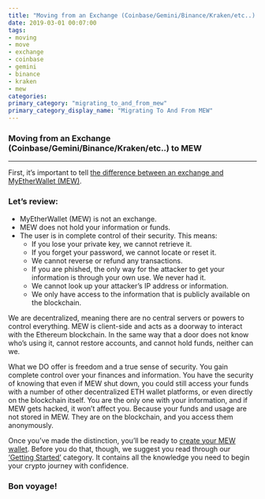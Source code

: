 ```yaml
---
title: "Moving from an Exchange (Coinbase/Gemini/Binance/Kraken/etc..) to MEW"
date: 2019-03-01 00:07:00
tags:
- moving
- move
- exchange
- coinbase
- gemini
- binance
- kraken
- mew
categories:
primary_category: "migrating_to_and_from_mew"
primary_category_display_name: "Migrating To And From MEW"
---
```


### Moving from an Exchange (Coinbase/Gemini/Binance/Kraken/etc..) to MEW
***

First, it’s important to tell [the difference between an exchange and MyEtherWallet (MEW)](). 

### Let’s review:

* MyEtherWallet (MEW) is not an exchange.
* MEW does not hold your information or funds. 
* The user is in complete control of their security. This means:
    * If you lose your private key, we cannot retrieve it. 
    * If you forget your password, we cannot locate or reset it.
    * We cannot reverse or refund any transactions. 
    * If you are phished, the only way for the attacker to get your information is through your own use. We never had it.
    * We cannot look up your attacker’s IP address or information.
    * We only have access to the information that is publicly available on the blockchain.

We are decentralized, meaning there are no central servers or powers to control everything. MEW is client-side and acts as a doorway to interact with the Ethereum blockchain. In the same way that a door does not know who’s using it, cannot restore accounts, and cannot hold funds, neither can we.

What we DO offer is freedom and a true sense of security. You gain complete control over your finances and information. You have the security of knowing that even if MEW shut down, you could still access your funds with a number of other decentralized ETH wallet platforms, or even directly on the blockchain itself. You are the only one with your information, and if MEW gets hacked, it won’t affect you. Because your funds and usage are not stored in MEW. They are on the blockchain, and you access them anonymously. 

Once you’ve made the distinction, you’ll be ready to [create your MEW wallet](). Before you do that, though, we suggest you read through our [‘Getting Started’]() category. It contains all the knowledge you need to begin your crypto journey with confidence. 

### Bon voyage!
